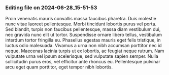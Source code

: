

### Editing file on 2024-06-28_15-51-53

Proin venenatis mauris convallis massa faucibus pharetra. Duis molestie nunc vitae laoreet pellentesque. Morbi tincidunt lobortis purus vel porta. Sed blandit, turpis non faucibus pellentesque, massa diam vestibulum dui, nec gravida nunc elit ut tortor. Suspendisse ornare libero tellus, vestibulum interdum tortor fringilla eu. Phasellus egestas mauris eget felis tristique, in luctus odio malesuada. Vivamus a urna non nibh accumsan porttitor nec id neque. Maecenas lacinia turpis ut ex lobortis, ac feugiat neque rutrum. Nam vulputate urna vel ipsum scelerisque, sed vulputate sapien semper. Nulla sollicitudin purus eros, vel efficitur ante rhoncus eu. Pellentesque pulvinar arcu eget quam porttitor, eget tempor nibh lobortis.


